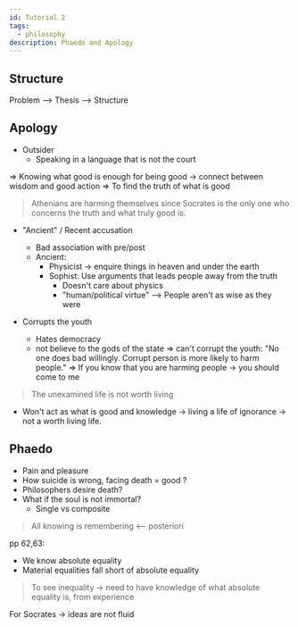 ```yaml
---
id: Tutorial 2
tags:
  - philosophy
description: Phaedo and Apology
---
```

## Structure

Problem --> Thesis --> Structure

## Apology

- Outsider
  - Speaking in a language that is not the court

=> Knowing what good is enough for being good -> connect between wisdom and good action
=> To find the truth of what is good

> Athenians are harming themselves since Socrates is the only one who concerns the truth and what truly good is.

- "Ancient" / Recent accusation

  - Bad association with pre/post
  - Ancient:
    - Physicist -> enquire things in heaven and under the earth
    - Sophist: Use arguments that leads people away from the truth
      - Doesn't care about physics
      - "human/political virtue" --> People aren't as wise as they were

- Corrupts the youth
  - Hates democracy
  - not believe to the gods of the state
    => can't corrupt the youth: "No one does bad willingly. Corrupt person is more likely to harm people."
    => If you know that you are harming people -> you should come to me

> The unexamined life is not worth living

- Won't act as what is good and knowledge -> living a life of ignorance -> not a worth living life.

## Phaedo


- Pain and pleasure
- How suicide is wrong, facing death = good ?
- Philosophers desire death?
- What if the soul is not immortal?
  - Single vs composite

> All knowing is remembering <-- posteriori

pp 62,63:

- We know absolute equality
- Material equalities fall short of absolute equality

> To see inequality -> need to have knowledge of what absolute equality is, from experience

For Socrates -> ideas are not fluid
